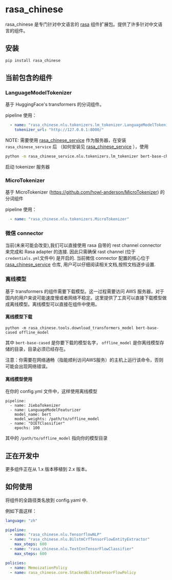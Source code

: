 # rasa_chinese

rasa_chinese 是专门针对中文语言的 [rasa](https://github.com/RasaHQ/rasa) 组件扩展包。提供了许多针对中文语言的组件。

## 安装
```bash
pip install rasa_chinese
```

## 当前包含的组件
### LanguageModelTokenizer

基于 HuggingFace's transformers 的分词组件。

pipeline 使用：
```yaml
  - name: "rasa_chinese.nlu.tokenizers.lm_tokenizer.LanguageModelTokenizer"
    tokenizer_url: "http://127.0.0.1:8000/"
```
NOTE: 需要使用 [rasa_chinese_service](https://github.com/howl-anderson/rasa_chinese_service) 作为服务器，在安装 `rasa_chinese_service` 后 （如何安装见 [rasa_chinese_service](https://github.com/howl-anderson/rasa_chinese_service) ），使用
```bash
python -m rasa_chinese_service.nlu.tokenizers.lm_tokenizer bert-base-chinese
```
启动 tokenizer 服务器

### MicroTokenizer

基于 MicroTokenizer (https://github.com/howl-anderson/MicroTokenizer) 的分词组件

pipeline 使用：
```yaml
  - name: "rasa_chinese.nlu.tokenizers.MicroTokenizer"
```

### 微信 connector
当前(未来可能会改变),我们可以直接使用 rasa 自带的 rest channel connector 来完成和 Rasa adapter 的连接. 因此只需确保 rast channel (位于`credentials.yml`文件中) 是开启的.
当前微信 connector 配置的核心位于 [rasa_chinese_service](https://github.com/howl-anderson/rasa_chinese_service) 仓库, 用户可以仔细阅读相关文档,按照文档逐步设置. 

### 离线模型
基于 transformers 的组件需要下载模型。这一过程需要访问 AWS 服务器，对于国内的用户来说可能速度慢或者网络不稳定。这里提供了工具可以直接下载模型做成离线模型。离线模型可以直接在组件中使用。
#### 离线模型下载
```
python -m rasa_chinese.tools.download_transformers_model bert-base-cased offline_model
```
其中 `bert-base-cased` 是你要下载的模型名字， `offline_model` 是你离线模型存储的目录，目录必须已经存在。

注意：你需要在网络通畅（指能顺利访问AWS服务）的主机上运行该命令，否则可能会出现网络错误。
#### 离线模型使用
在你的 config.yml 文件中，这样使用离线模型
```
pipeline:
  - name: JiebaTokenizer
  - name: LanguageModelFeaturizer
    model_name: bert
    model_weights: /path/to/offline_model
  - name: "DIETClassifier"
    epochs: 100
```
其中的 `/path/to/offline_model` 指向你的模型目录

## 正在开发中

更多组件正在从 1.x 版本移植到 2.x 版本。
    

## 如何使用
将组件的全路径类名放到 config.yaml 中.

例如下面这样：
```yaml
language: "zh"

pipeline:
  - name: "rasa_chinese.nlu.TensorflowNLP"
  - name: "rasa_chinese.nlu.BilstmCrfTensorFlowEntityExtractor"
    max_steps: 600
  - name: "rasa_chinese.nlu.TextCnnTensorFlowClassifier"
    max_steps: 600

policies:
  - name: MemoizationPolicy
  - name: rasa_chinese.core.StackedBilstmTensorFlowPolicy
```
